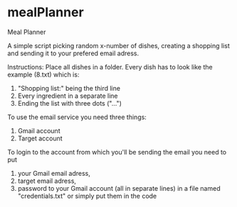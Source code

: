 # mealPlanner

Meal Planner 

A simple script picking random x-number of dishes, creating a shopping list and sending it to your prefered email adress. 

Instructions: 
Place all dishes in a folder. 
Every dish has to look like the example (8.txt) which is:
  1. "Shopping list:" being the third line 
  2. Every ingredient in a separate line 
  3. Ending the list with three dots ("...")
  
 To use the email service you need three things: 
  1. Gmail account 
  2. Target account
  
 To login to the account from which you'll be sending the email you need to put
  1. your Gmail email adress, 
  2. target email adress, 
  3. password to your Gmail account 
 (all in separate lines) in a file named "credentials.txt" 
 or simply put them in the code 
